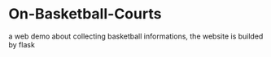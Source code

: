 # On-Basketball-Courts
a web demo about collecting basketball informations, the website is builded by flask
